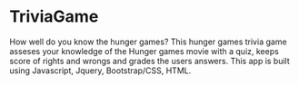 # TriviaGame
How well do you know the hunger games? This hunger games trivia game asseses your knowledge of the Hunger games movie with a quiz, keeps score of rights and wrongs and grades the users answers. 
This app is built using Javascript, Jquery, Bootstrap/CSS, HTML. 

